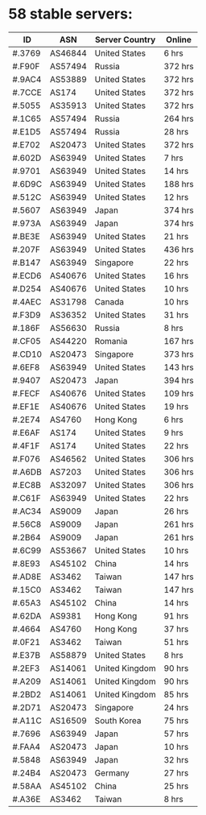 # 58 stable servers:

| ID | ASN | Server Country | Online |
| ------ | ------ | ------ | ------ |
| #.3769 | AS46844 | United States | 6 hrs |
| #.F90F | AS57494 | Russia | 372 hrs |
| #.9AC4 | AS53889 | United States | 372 hrs |
| #.7CCE | AS174 | United States | 372 hrs |
| #.5055 | AS35913 | United States | 372 hrs |
| #.1C65 | AS57494 | Russia | 264 hrs |
| #.E1D5 | AS57494 | Russia | 28 hrs |
| #.E702 | AS20473 | United States | 372 hrs |
| #.602D | AS63949 | United States | 7 hrs |
| #.9701 | AS63949 | United States | 14 hrs |
| #.6D9C | AS63949 | United States | 188 hrs |
| #.512C | AS63949 | United States | 12 hrs |
| #.5607 | AS63949 | Japan | 374 hrs |
| #.973A | AS63949 | Japan | 374 hrs |
| #.BE3E | AS63949 | United States | 21 hrs |
| #.207F | AS63949 | United States | 436 hrs |
| #.B147 | AS63949 | Singapore | 22 hrs |
| #.ECD6 | AS40676 | United States | 16 hrs |
| #.D254 | AS40676 | United States | 10 hrs |
| #.4AEC | AS31798 | Canada | 10 hrs |
| #.F3D9 | AS36352 | United States | 31 hrs |
| #.186F | AS56630 | Russia | 8 hrs |
| #.CF05 | AS44220 | Romania | 167 hrs |
| #.CD10 | AS20473 | Singapore | 373 hrs |
| #.6EF8 | AS63949 | United States | 143 hrs |
| #.9407 | AS20473 | Japan | 394 hrs |
| #.FECF | AS40676 | United States | 109 hrs |
| #.EF1E | AS40676 | United States | 19 hrs |
| #.2E74 | AS4760 | Hong Kong | 6 hrs |
| #.E6AF | AS174 | United States | 9 hrs |
| #.4F1F | AS174 | United States | 22 hrs |
| #.F076 | AS46562 | United States | 306 hrs |
| #.A6DB | AS7203 | United States | 306 hrs |
| #.EC8B | AS32097 | United States | 306 hrs |
| #.C61F | AS63949 | United States | 22 hrs |
| #.AC34 | AS9009 | Japan | 26 hrs |
| #.56C8 | AS9009 | Japan | 261 hrs |
| #.2B64 | AS9009 | Japan | 261 hrs |
| #.6C99 | AS53667 | United States | 10 hrs |
| #.8E93 | AS45102 | China | 14 hrs |
| #.AD8E | AS3462 | Taiwan | 147 hrs |
| #.15C0 | AS3462 | Taiwan | 147 hrs |
| #.65A3 | AS45102 | China | 14 hrs |
| #.62DA | AS9381 | Hong Kong | 91 hrs |
| #.4664 | AS4760 | Hong Kong | 37 hrs |
| #.0F21 | AS3462 | Taiwan | 51 hrs |
| #.E37B | AS58879 | United States | 8 hrs |
| #.2EF3 | AS14061 | United Kingdom | 90 hrs |
| #.A209 | AS14061 | United Kingdom | 90 hrs |
| #.2BD2 | AS14061 | United Kingdom | 85 hrs |
| #.2D71 | AS20473 | Singapore | 24 hrs |
| #.A11C | AS16509 | South Korea | 75 hrs |
| #.7696 | AS63949 | Japan | 57 hrs |
| #.FAA4 | AS20473 | Japan | 10 hrs |
| #.5848 | AS63949 | Japan | 32 hrs |
| #.24B4 | AS20473 | Germany | 27 hrs |
| #.58AA | AS45102 | China | 25 hrs |
| #.A36E | AS3462 | Taiwan | 8 hrs |

